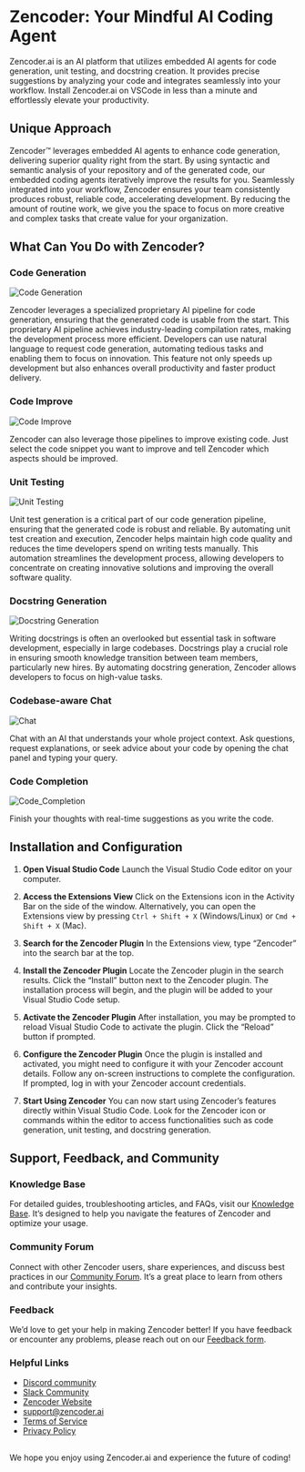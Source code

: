 # Zencoder: Your Mindful AI Coding Agent

Zencoder.ai is an AI platform that utilizes embedded AI agents for code generation, unit testing, and docstring creation. It provides precise suggestions by analyzing your code and integrates seamlessly into your workflow. Install Zencoder.ai on VSCode in less than a minute and effortlessly elevate your productivity.

## Unique Approach

Zencoder™ leverages embedded AI agents to enhance code generation, delivering superior quality right from the start. By using syntactic and semantic analysis of your repository and of the generated code, our embedded coding agents iteratively improve the results for you. Seamlessly integrated into your workflow, Zencoder ensures your team consistently produces robust, reliable code, accelerating development. By reducing the amount of routine work, we give you the space to focus on more creative and complex tasks that create value for your organization.

## What Can You Do with Zencoder?

### Code Generation

![Code Generation](https://github.com/forgoodaigithub/zencoder-vscode-plugin/raw/HEAD/assets/Zencoder-Code-Generation.gif)

Zencoder leverages a specialized proprietary AI pipeline for code generation, ensuring that the generated code is usable from the start. This proprietary AI pipeline achieves industry-leading compilation rates, making the development process more efficient. Developers can use natural language to request code generation, automating tedious tasks and enabling them to focus on innovation. This feature not only speeds up development but also enhances overall productivity and faster product delivery.

### Code Improve

![Code Improve](https://github.com/forgoodaigithub/zencoder-vscode-plugin/raw/HEAD/assets/Zencoder-Code-Improve.gif)

Zencoder can also leverage those pipelines to improve existing code. Just select the code snippet you want to improve and tell Zencoder which aspects should be improved.

### Unit Testing

![Unit Testing](https://github.com/forgoodaigithub/zencoder-vscode-plugin/raw/HEAD/assets/Zencoder-Unit-Testing.gif)

Unit test generation is a critical part of our code generation pipeline, ensuring that the generated code is robust and reliable. By automating unit test creation and execution, Zencoder helps maintain high code quality and reduces the time developers spend on writing tests manually. This automation streamlines the development process, allowing developers to concentrate on creating innovative solutions and improving the overall software quality.

### Docstring Generation

![Docstring Generation](https://github.com/forgoodaigithub/zencoder-vscode-plugin/raw/HEAD/assets/Zencoder-Doc-Generation.gif)

Writing docstrings is often an overlooked but essential task in software development, especially in large codebases. Docstrings play a crucial role in ensuring smooth knowledge transition between team members, particularly new hires. By automating docstring generation, Zencoder allows developers to focus on high-value tasks.

### Codebase-aware Chat

![Chat](https://github.com/forgoodaigithub/zencoder-vscode-plugin/raw/HEAD/assets/Zencoder-Chat.gif)

Chat with an AI that understands your whole project context. Ask questions, request explanations, or seek advice about your code by opening the chat panel and typing your query.

### Code Completion

![Code_Completion](https://github.com/forgoodaigithub/zencoder-vscode-plugin/raw/HEAD/assets/Zencoder-Code-Completion.gif)

Finish your thoughts with real-time suggestions as you write the code.

## Installation and Configuration

1. **Open Visual Studio Code**
   Launch the Visual Studio Code editor on your computer.

2. **Access the Extensions View**
   Click on the Extensions icon in the Activity Bar on the side of the window. Alternatively, you can open the Extensions view by pressing `Ctrl + Shift + X` (Windows/Linux) or `Cmd + Shift + X` (Mac).

3. **Search for the Zencoder Plugin**
   In the Extensions view, type “Zencoder” into the search bar at the top.

4. **Install the Zencoder Plugin**
   Locate the Zencoder plugin in the search results. Click the “Install” button next to the Zencoder plugin. The installation process will begin, and the plugin will be added to your Visual Studio Code setup.

5. **Activate the Zencoder Plugin**
   After installation, you may be prompted to reload Visual Studio Code to activate the plugin. Click the “Reload” button if prompted.

6. **Configure the Zencoder Plugin**
   Once the plugin is installed and activated, you might need to configure it with your Zencoder account details. Follow any on-screen instructions to complete the configuration. If prompted, log in with your Zencoder account credentials.

7. **Start Using Zencoder**
   You can now start using Zencoder’s features directly within Visual Studio Code. Look for the Zencoder icon or commands within the editor to access functionalities such as code generation, unit testing, and docstring generation.

## Support, Feedback, and Community

### Knowledge Base

For detailed guides, troubleshooting articles, and FAQs, visit our [Knowledge Base](https://zencoder.ai/knowledgebase). It’s designed to help you navigate the features of Zencoder and optimize your usage.

### Community Forum

Connect with other Zencoder users, share experiences, and discuss best practices in our [Community Forum](https://zencoder.ai/knowledgebase/zencoder-community-forums). It’s a great place to learn from others and contribute your insights.

### Feedback

We’d love to get your help in making Zencoder better! If you have feedback or encounter any problems, please reach out on our [Feedback form](https://zencoder.ai/product-feedback).

### Helpful Links

- [Discord community](https://discord.gg/YjNYBHg8Vb)
- [Slack Community](https://join.slack.com/t/zencoder-community/shared_invite/zt-2k6o9dts3-JKuYxzJs0J~CFvVa6hIAqA)
- [Zencoder Website](https://zencoder.ai)
- support@zencoder.ai
- [Terms of Service](https://zencoder.ai/terms-of-service)
- [Privacy Policy](https://zencoder.ai/privacy-policy)

##

We hope you enjoy using Zencoder.ai and experience the future of coding!
